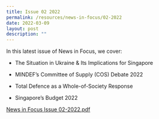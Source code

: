 ```yaml
---
title: Issue 02 2022
permalink: /resources/news-in-focus/02-2022
date: 2022-03-09
layout: post
description: ""
---
```


In this latest issue of News in Focus, we cover:

*  The Situation in Ukraine & Its Implications for Singapore

*  MINDEF’s Committee of Supply (COS) Debate 2022

* Total Defence as a Whole-of-Society Response

* Singapore’s Budget 2022

[News in Focus Issue 02-2022.pdf](/files/news-in-focus/2022/News%20in%20Focus%20Issue%2002-2022.pdf)